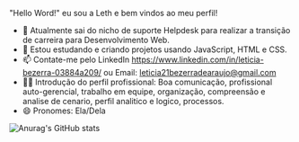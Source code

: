 "Hello Word!" eu sou a Leth e bem vindos ao meu perfil!


- 🔭 Atualmente sai do nicho de suporte Helpdesk para realizar a transição de carreira para Desenvolvimento Web.
- 🌱 Estou estudando e criando projetos usando JavaScript, HTML e CSS.
- 📫 Contate-me pelo LinkedIn https://www.linkedin.com/in/leticia-bezerra-03884a209/ ou Email: leticia21bezerradearaujo@gmail.com
- 👩🏻 Introdução do perfil profissional: Boa comunicação, profissional auto-gerencial, trabalho em equipe, organização, compreensão e analise de cenario, perfil analitico e logico, processos.
- 😄 Pronomes: Ela/Dela

![Anurag's GitHub stats](https://github-readme-stats.vercel.app/api?username=anuraghazra&show_icons=true&theme=radical)
